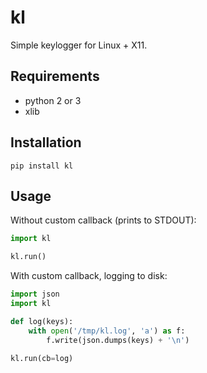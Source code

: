 # kl

Simple keylogger for Linux + X11.

## Requirements

- python 2 or 3
- xlib

## Installation

    pip install kl

## Usage

Without custom callback (prints to STDOUT):

```python
import kl

kl.run()
```

With custom callback, logging to disk:

```python
import json
import kl

def log(keys):
    with open('/tmp/kl.log', 'a') as f:
        f.write(json.dumps(keys) + '\n')

kl.run(cb=log)
```
